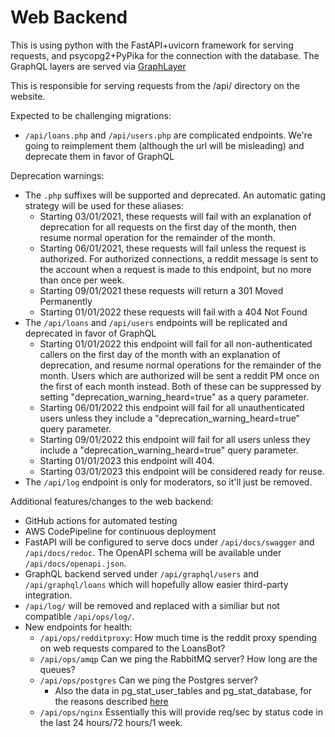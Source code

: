 # Web Backend

This is using python with the FastAPI+uvicorn framework for serving requests,
and psycopg2+PyPika for the connection with the database. The GraphQL layers
are served via [GraphLayer](https://github.com/mwilliamson/python-graphlayer)

This is responsible for serving requests from the /api/ directory on the
website.

Expected to be challenging migrations:

- `/api/loans.php` and `/api/users.php` are complicated endpoints. We're going
  to reimplement them (although the url will be misleading) and deprecate them
  in favor of GraphQL

Deprecation warnings:

- The `.php` suffixes will be supported and deprecated. An automatic gating
  strategy will be used for these aliases:
  - Starting 03/01/2021, these requests will fail with an explanation of
    deprecation for all requests on the first day of the month, then
    resume normal operation for the remainder of the month.
  - Starting 06/01/2021, these requests will fail unless the request is
    authorized. For authorized connections, a reddit message is sent to
    the account when a request is made to this endpoint, but no more than
    once per week.
  - Starting 09/01/2021 these requests will return a 301 Moved Permanently
  - Starting 01/01/2022 these requests will fail with a 404 Not Found
- The `/api/loans` and `/api/users` endpoints will be replicated and deprecated
  in favor of GraphQL
  - Starting 01/01/2022 this endpoint will fail for all non-authenticated
    callers on the first day of the month with an explanation of deprecation,
    and resume normal operations for the remainder of the month. Users which
    are authorized will be sent a reddit PM once on the first of each month
    instead. Both of these can be suppressed by setting
    "deprecation_warning_heard=true" as a query parameter.
  - Starting 06/01/2022 this endpoint will fail for all unauthenticated users
    unless they include a "deprecation_warning_heard=true" query parameter.
  - Starting 09/01/2022 this endpoint will fail for all users unless they
    include a "deprecation_warning_heard=true" query parameter.
  - Starting 01/01/2023 this endpoint will 404.
  - Starting 03/01/2023 this endpoint will be considered ready for reuse.
- The `/api/log` endpoint is only for moderators, so it'll just be removed.

Additional features/changes to the web backend:

- GitHub actions for automated testing
- AWS CodePipeline for continuous deployment
- FastAPI will be configured to serve docs under `/api/docs/swagger` and
  `/api/docs/redoc`. The OpenAPI schema will be available under
  `/api/docs/openapi.json`.
- GraphQL backend served under `/api/graphql/users` and `/api/graphql/loans`
  which will hopefully allow easier third-party integration.
- `/api/log/` will be removed and replaced with a similiar but not compatible
  `/api/ops/log/`.
- New endpoints for health:
  - `/api/ops/redditproxy`: How much time is the reddit proxy spending on web
    requests compared to the LoansBot?
  - `/api/ops/amqp` Can we ping the RabbitMQ server? How long are the queues?
  - `/api/ops/postgres` Can we ping the Postgres server?
    - Also the data in pg_stat_user_tables and pg_stat_database, for the
      reasons described [here](https://www.datadoghq.com/blog/postgresql-monitoring/)
  - `/api/ops/nginx` Essentially this will provide req/sec by status code in
    the last 24 hours/72 hours/1 week.
